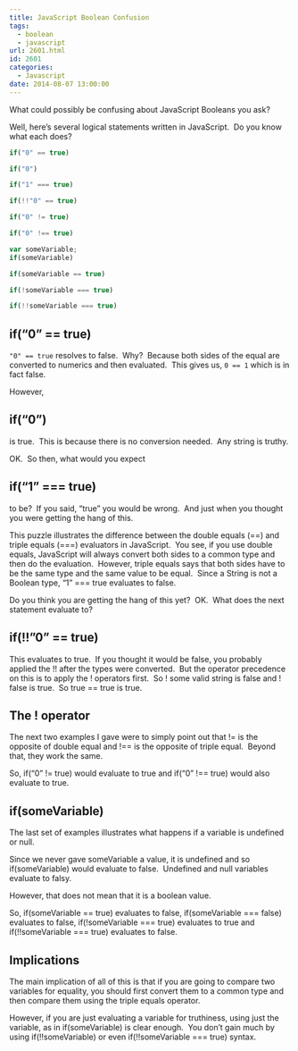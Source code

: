 ```yaml
---
title: JavaScript Boolean Confusion
tags:
  - boolean
  - javascript
url: 2601.html
id: 2601
categories:
  - Javascript
date: 2014-08-07 13:00:00
---
```


What could possibly be confusing about JavaScript Booleans you ask?

Well, here’s several logical statements written in JavaScript.  Do you know what each does?

<!-- more -->

``` javascript
if("0" == true)

if("0")

if("1" === true)

if(!!"0" == true)

if("0" != true)

if("0" !== true)

var someVariable;
if(someVariable)

if(someVariable == true)

if(!someVariable === true)

if(!!someVariable === true)
```

if(“0” == true)
---------------

`"0" == true` resolves to false.  Why?  Because both sides of the equal are converted to numerics and then evaluated.  This gives us, `0 == 1` which is in fact false.

However,

if(“0”) 
--------

is true.  This is because there is no conversion needed.  Any string is truthy.

OK.  So then, what would you expect

if(“1” === true)
----------------

to be?  If you said, “true” you would be wrong.  And just when you thought you were getting the hang of this.

This puzzle illustrates the difference between the double equals (==) and triple equals (===) evaluators in JavaScript.  You see, if you use double equals, JavaScript will always convert both sides to a common type and then do the evaluation.  However, triple equals says that both sides have to be the same type and the same value to be equal.  Since a String is not a Boolean type, “1” === true evaluates to false.

Do you think you are getting the hang of this yet?  OK.  What does the next statement evaluate to?

if(!!”0” == true)
-----------------

This evaluates to true.  If you thought it would be false, you probably applied the !! after the types were converted.  But the operator precedence on this is to apply the ! operators first.  So ! some valid string is false and ! false is true.  So true == true is true.

The ! operator
--------------

The next two examples I gave were to simply point out that != is the opposite of double equal and !== is the opposite of triple equal.  Beyond that, they work the same.

So, if(“0” != true) would evaluate to true and if(“0” !== true) would also evaluate to true.

if(someVariable)
----------------

The last set of examples illustrates what happens if a variable is undefined or null.

Since we never gave someVariable a value, it is undefined and so if(someVariable) would evaluate to false.  Undefined and null variables evaluate to falsy.

However, that does not mean that it is a boolean value.

So, if(someVariable == true) evaluates to false, if(someVariable === false) evaluates to false, if(!someVariable === true) evaluates to true and if(!!someVariable === true) evaluates to false.

Implications
------------

The main implication of all of this is that if you are going to compare two variables for equality, you should first convert them to a common type and then compare them using the triple equals operator.

However, if you are just evaluating a variable for truthiness, using just the variable, as in if(someVariable) is clear enough.  You don’t gain much by using if(!!someVariable) or even if(!!someVariable === true) syntax.
